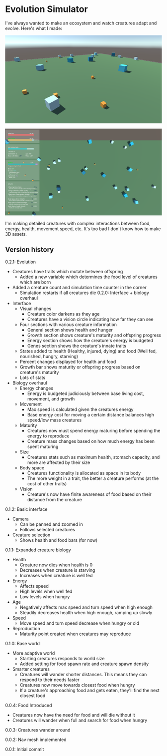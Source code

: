 # Evolution Simulator
I've always wanted to make an ecosystem and watch creatures adapt and evolve. Here's what I made:

![Scene](https://github.com/jaldridg/EvolutionSimulator/blob/main/Screenshots/Scene.png)

![GUI](https://github.com/jaldridg/EvolutionSimulator/blob/main/Screenshots/GUI.png)

I'm making detailed creatures with complex interactions between food, energy, health, movement speed, etc. It's too bad I don't know how to make 3D assets.

## Version history
0.2.1: Evolution
- Creatures have traits which mutate between offspring
    - Added a new variable which determines the food level of creatures which are born
- Added a creature count and simulation time counter in the corner
    - Simulation restarts if all creatures die
0.2.0: Interface + biology overhaul
- Interface
    - Visual changes
        - Creature color darkens as they age
        - Creatures have a vision circle indicating how far they can see
    - Four sections with various creature information
        - General section shows health and hunger
        - Growth section shows creature's maturity and offspring progress
        - Energy section shows how the creature's energy is budgeted
        - Genes section shows the creature's innate traits
    - States added to health (Healthy, injured, dying) and food (Well fed, nourished, hungry, starving)
    - Percent changes displayed for health and food
    - Growth bar shows maturity or offspring progress based on creature's maturity
    - Lots of stats
- Biology overhaul
    - Energy changes
        - Energy is budgeted judiciously between base living cost, movement, and growth 
    - Movement
        - Max speed is calculated given the creatures energy
        - Base energy cost for moving a certain distance balances high speed/low mass creatures
    - Maturity
        - Creatures now must spend energy maturing before spending the energy to reproduce
        - Creature mass changes based on how much energy has been spent maturing
    - Size
        - Creatures stats such as maximum health, stomach capacity, and more are affected by their size
    - Body space
        - Creatures functionality is allocated as space in its body
        - The more weight in a trait, the better a creature performs (at the cost of other traits)
    - Vision
        - Creature's now have finite awareness of food based on their distance from the creature
    
0.1.2: Basic interface
- Camera
    - Can be panned and zoomed in
    - Follows selected creatures
- Creature selection
    - Shows health and food bars (for now)

0.1.1: Expanded creature biology
- Health
    - Creature now dies when health is 0
    - Decreases when creature is starving
    - Increases when creature is well fed
- Energy
    - Affects speed
    - High levels when well fed
    - Low levels when hungry
- Age
    - Negatively affects max speed and turn speed when high enough
    - Steadily decreases health when high enough, ramping up slowly
- Speed
    - Move speed and turn speed decrease when hungry or old
- Reproduction
    - Maturity point created when creatures may reproduce

0.1.0: Base world
- More adaptive world
    - Starting creatures responds to world size
    - Added setting for food spawn rate and creature spawn density
- Smarter creatures
    - Creatures will wander shorter distances. This means they can respond to their needs faster
    - Creatures now move towards closest food when hungry
    - If a creature's approaching food and gets eaten, they'll find the next closest food

0.0.4: Food Introduced
- Creatures now have the need for food and will die without it
- Creatures will wander when full and search for food when hungry

0.0.3: Creatures wander around

0.0.2: Nav mesh implemented

0.0.1: Initial commit